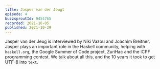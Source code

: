 ```yaml
---
title: Jasper van der Jeugt
episode: 4
buzzsproutId: 9454765
recorded: 2021-10-05
published: 2021-10-29
---
```

Jasper van der Jeug is interviewed by Niki Vazou and Joachim Breitner.
Jasper plays an important role in the Haskell community, helping with
`haskell.org`, the Google Summer of Code project, ZuriHac and the ICPF
programming contest. We talk about all this, and the 10 years it took
to get UTF-8 into `text`.
